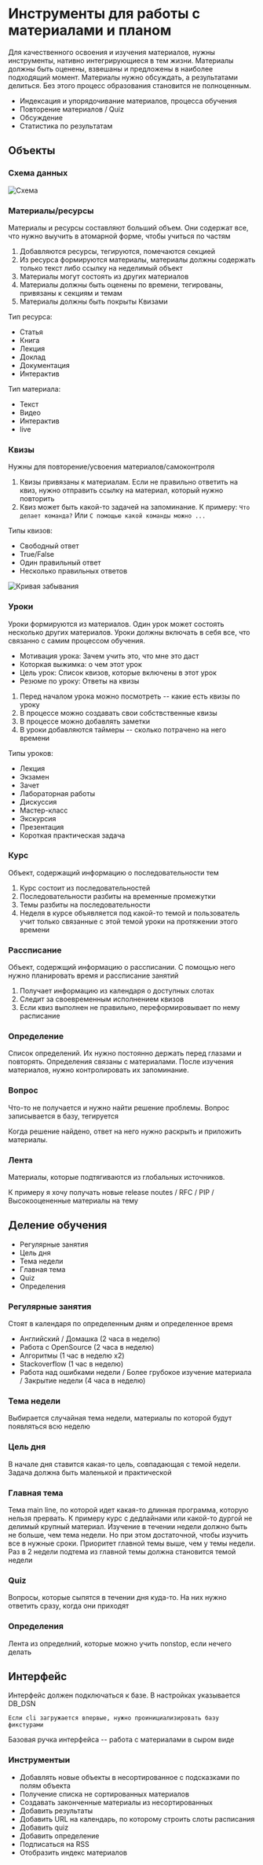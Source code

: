 # Инструменты для работы с материалами и планом

Для качественного освоения и изучения материалов, нужны инструменты, нативно интегрирующиеся в тем жизни.
Материалы должны быть оценены, взвешаны и предложены в наиболее подходящий момент. 
Материалы нужно обсуждать, а результатами делиться. Без этого процесс образования становится не полноценным.

- Индексация и упорядочивание материалов, процесса обучения
- Повторение материалов / Quiz
- Обсуждение
- Статистика по результатам

## Объекты

### Схема данных

![Схема](docs/scheme.png)

### Материалы/ресурсы

Материалы и ресурсы составляют больший объем. Они содержат все, что нужно выучить в атомарной форме, чтобы учиться по частям

1. Добавляются ресурсы, тегируются, помечаются секцией
2. Из ресурса формируются материалы, материалы должны содержать только текст либо ссылку на неделимый объект
3. Материалы могут состоять из других материалов
4. Материалы должны быть оценены по времени, тегированы, привязаны к секциям и темам
5. Материалы должны быть покрыты Квизами

Тип ресурса:

- Статья
- Книга
- Лекция
- Доклад
- Документация
- Интерактив

Тип материала:

- Текст
- Видео
- Интерактив
- live

### Квизы

Нужны для повторение/усвоения материалов/самоконтроля

1. Квизы привязаны к материалам. Если не правильно ответить на квиз, нужно отправить ссылку на материал, который нужно повторить
2. Квиз может быть какой-то задачей на запоминание. К примеру: `Что делает команда?` Или `С помощью какой команды можно ...`

Типы квизов:

- Свободный ответ
- True/False
- Один правильный ответ
- Несколько правильных ответов

![Кривая забывания](docs/remember.png)

### Уроки

Уроки формируются из материалов. Один урок может cостоять несколько других материалов. Уроки должны включать в себя все,
что связанно с самим процессом обучения.

- Мотивация урока: Зачем учить это, что мне это даст
- Которкая выжимка: о чем этот урок
- Цель урок: Список квизов, которые включены в этот урок
- Резюме по уроку: Ответы на квизы

1. Перед началом урока можно посмотреть -- какие есть квизы по уроку
2. В процессе можно создавать свои собствственные квизы
3. В процессе можно добавлять заметки
4. В уроки добавляются таймеры -- сколько потрачено на него времени

Типы уроков:

- Лекция
- Экзамен
- Зачет
- Лабораторная работы
- Дискуссия
- Мастер-класс
- Экскурсия
- Презентация
- Короткая практическая задача

### Курс

Объект, содержащий информацию о последовательности тем

1. Курс состоит из последовательностей
2. Последовательности разбиты на временные промежутки
3. Темы разбиты на последовательности
4. Неделя в курсе объявляется под какой-то темой и пользователь учит только связанные с этой темой уроки на протяжении этого времени

### Рассписание

Объект, содержщий информацию о рассписании. С помощью него нужно планировать время и рассписание занятий

1. Получает информацию из календаря о доступных слотах
2. Следит за своевременным исполнением квизов
3. Если квиз выполнен не правильно, переформировывает по нему расписание

### Определение

Список определений. Их нужно постоянно держать перед глазами и повторять. Определения связаны с материалами. После изучения материалов, нужно контролировать их запоминание.

### Вопрос

Что-то не получается и нужно найти решение проблемы. Вопрос записывается в базу, тегируется

Когда решение найдено, ответ на него нужно раскрыть и приложить материалы.

### Лента

Материалы, которые подтягиваются из глобальных источников.

К примеру я хочу получать новые release noutes / RFC / PIP / Высокооцененные материалы на тему

## Деление обучения

- Регулярные занятия
- Цель дня
- Тема недели
- Главная тема
- Quiz
- Определения

### Регулярные занятия

Стоят в календаря по определенным дням и определенное время

- Английский / Домашка (2 часа в неделю)
- Работа с OpenSource (2 часа в неделю)
- Алгоритмы (1 час в неделю x2)
- Stackoverflow (1 час в неделю)
- Работа над ошибками недели / Более грубокое изучение материала / Закрытие недели (4 часа в неделю)

### Тема недели

Выбирается случайная тема недели, материалы по которой будут появляться всю неделю

### Цель дня

В начале дня ставится какая-то цель, совпадающая с темой недели. Задача должна быть маленькой и практической

### Главная тема

Тема main line, по которой идет какая-то длинная программа, которую нельзя прервать. К примеру курс с дедлайнами или какой-то дургой не делимый крупный материал. Изучение в течении недели должно быть не больше, чем тема недели. Но при этом достаточной, чтобы изучить все в нужные сроки. Приоритет главной темы выше, чем у темы недели. Раз в 2 недели подтема из главной темы должна становится темой недели

### Quiz

Вопросы, которые сыпятся в течении дня куда-то. На них нужно ответить сразу, когда они приходят

### Определения

Лента из определний, которые можно учить nonstop, если нечего делать

## Интерфейс

Интерфейс должен подключаться к базе. В настройках указывается DB_DSN

```Если cli загружается впервые, нужно проинициализировать базу фикстурами```

Базовая ручка интерфейса -- работа с материалами в сыром виде

### Инструментыи

- Добавлять новые объекты в несортированное с подсказками по полям объекта
- Получение списка не сортированных материалов
- Создавать законченные материалы из несортированных
- Добавить результаты
- Добавить URL на календарь, по которому строить слоты расписания
- Добавить quiz
- Добавить определение
- Подписаться на RSS
- Отобразить индекс материалов
